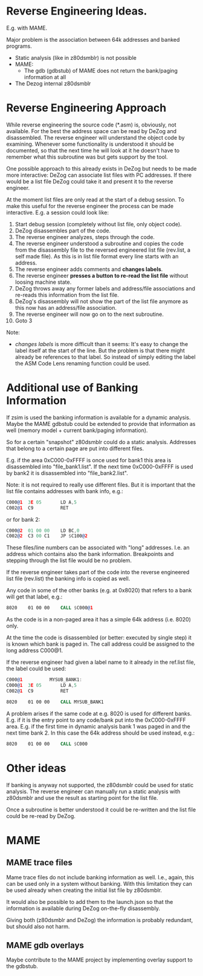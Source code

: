 # Reverse Engineering Ideas.

E.g. with MAME.

Major problem is the association between 64k addresses and banked programs.
- Static analysis (like in z80dsmblr) is not possible
- MAME:
	- The gdb (gdbstub) of MAME does not return the bank/paging information at all
- The Dezog internal z80dsmblr



# Reverse Engineering Approach

While reverse engineering the source code (*.asm) is, obviously, not available.
For the best the address space can be read by DeZog and disassembled.
The reverse engineer will understand the object code by examining.
Whenever some functionality is understood it should be documented, so that the next time he will look at it he doesn't have to remember what this subroutine was but gets support by the tool.

One possible approach to this already exists in DeZog but needs to be made more interactive:
DeZog can associate list files with PC addresses.
If there would be a list file DeZog could take it and present it to the reverse engineer.

At the moment list files are only read at the start of a debug session.
To make this useful for the reverse engineer the process can be made interactive.
E.g. a session could look like:
1. Start debug session (completely without list file, only object code).
2. DeZog disassembles part of the code.
3. The reverse engineer analyzes, steps through the code.
4. The reverse engineer understood a subroutine and copies the code from the disassembly file to the reversed engineered list file (rev.list, a self made file).
As this is in list file format every line starts with an address.
5. The reverse engineer adds comments and **changes labels**.
6. The reverse engineer **presses a button to re-read the list file** without loosing machine state.
7. DeZog throws away any former labels and address/file associations and re-reads this information from the list file.
8. DeZog's disassembly will not show the part of the list file anymore as this now has an address/file association.
9. The reverse engineer will now go on to the next subroutine.
10. Goto 3


Note:
- *changes labels* is more difficult than it seems: It's easy to change the label itself at the start of the line. But the problem is that there might already be references to that label. So instead of simply editing the label the ASM Code Lens renaming function could be used.


# Additional use of Banking Information

If zsim is used the banking information is available for a dynamic analysis.
Maybe the MAME gdbstub could be extended to provide that information as well (memory model + current bank/paging information).

So for a certain "snapshot" z80dsmblr could do a static analysis.
Addresses that belong to a certain page are put into different files.

E.g. if the area 0xC000-0xFFFF is once used for bank1 this area is disassembled into "file_bank1.list".
If the next time 0xC000-0xFFFF is used by bank2 it is disassembled into "file_bank2.list".

Note: it is not required to really use different files. But it is important that the list file contains addresses with bank info, e.g.:
~~~asm
C000@1	3E 05		LD A,5
C002@1  C9			RET
~~~

or for bank 2:
~~~asm
C000@2  01 00 00	LD BC,0
C002@2  C3 00 C1	JP $C100@2
~~~


These files/line numbers can be associated with "long" addresses. I.e. an address which contains also the bank information.
Breakpoints and stepping through the list file would be no problem.

If the reverse engineer takes part of the code into the reverse engineered list file (rev.list) the banking info is copied as well.

Any code in some of the other banks (e.g. at 0x8020) that refers to a bank will get that label, e.g.:
~~~asm
8020	01 00 00	CALL $C000@1
~~~

As the code is in a non-paged area it has a simple 64k address (i.e. 8020) only.

At the time the code is disassembled (or better: executed by single step) it is known which bank is paged in.
The call address could be assigned to the long address C000@1.

If the reverse engineer had given a label name to it already in the ref.list file, the label could be used:
~~~asm
C000@1			MYSUB_BANK1:
C000@1	3E 05		LD A,5
C002@1  C9			RET
~~~

~~~asm
8020	01 00 00	CALL MYSUB_BANK1
~~~

A problem arises if the same code at e.g. 8020 is used for different banks.
E.g. if it is the entry point to any code/bank put into the 0xC000-0xFFFF area.
E.g. if the first time in dynamic analysis bank 1 was paged in and the next time bank 2.
In this case the 64k address should be used instead, e.g.:
~~~asm
8020	01 00 00	CALL $C000
~~~



# Other ideas

If banking is anyway not supported, the z80dsmblr could be used for static analysis.
The reverse engineer can manually run a static analysis with z80dsmblr and use the result as starting point for the list file.

Once a subroutine is better understood it could be re-written and the list file could be re-read by DeZog.


# MAME

## MAME trace files

Mame trace files do not include banking information as well. I.e., again, this can be used only in a system without banking.
With this limitation they can be used already when creating the initial list file by z80dsmblr.

It would also be possible to add them to the launch.json so that the information is available during DeZog on-the-fly disassembly.

Giving both (z80dsmblr and DeZog) the information is probably redundant, but should also not harm.


## MAME gdb overlays

Maybe contribute to the MAME project by implementing overlay support to the gdbstub.


